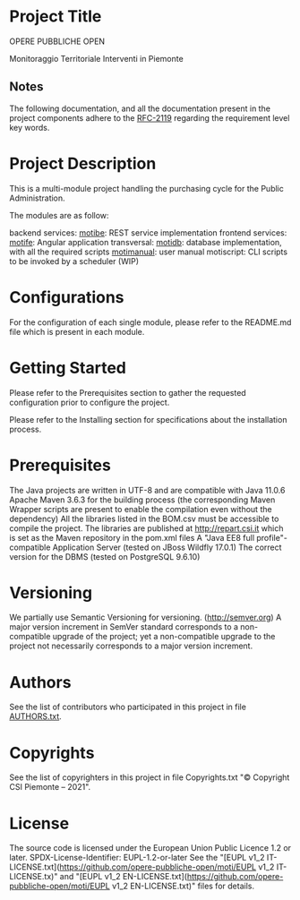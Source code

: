 # Project Title
OPERE PUBBLICHE OPEN

Monitoraggio Territoriale Interventi in Piemonte

## Notes
The following documentation, and all the documentation present in the project components adhere to the [RFC-2119](https://tools.ietf.org/html/rfc2119) regarding the requirement level key words.

# Project Description
This is a multi-module project handling the purchasing cycle for the Public Administration.

The modules are as follow:

backend services:
[motibe](https://github.com/opere-pubbliche-open/moti-motibe): REST service implementation
frontend services:
[motife](https://github.com/opere-pubbliche-open/moti-motife): Angular application
transversal:
[motidb](https://github.com/opere-pubbliche-open/moti-motidb): database implementation, with all the required scripts
[motimanual](https://github.com/opere-pubbliche-open/moti-motimanual): user manual
motiscript: CLI scripts to be invoked by a scheduler (WIP)
# Configurations
For the configuration of each single module, please refer to the README.md file which is present in each module.

# Getting Started
Please refer to the Prerequisites section to gather the requested configuration prior to configure the project.

Please refer to the Installing section for specifications about the installation process.

# Prerequisites
The Java projects are written in UTF-8 and are compatible with Java 11.0.6
Apache Maven 3.6.3 for the building process (the corresponding Maven Wrapper scripts are present to enable the compilation even without the dependency)
All the libraries listed in the BOM.csv must be accessible to compile the project. The libraries are published at http://repart.csi.it which is set as the Maven repository in the pom.xml files
A "Java EE8 full profile"-compatible Application Server (tested on JBoss Wildfly 17.0.1)
The correct version for the DBMS (tested on PostgreSQL 9.6.10)
# Versioning
We partially use Semantic Versioning for versioning. (http://semver.org)
A major version increment in SemVer standard corresponds to a non-compatible upgrade of the project; yet a non-compatible upgrade to the project not necessarily corresponds to a major version increment.

# Authors
See the list of contributors who participated in this project in file [AUTHORS.txt](https://github.com/opere-pubbliche-open/moti/AUTHORS.txt).

# Copyrights
See the list of copyrighters in this project in file Copyrights.txt
"© Copyright CSI Piemonte – 2021".

# License
The source code is licensed under the European Union Public Licence 1.2 or later.
SPDX-License-Identifier: EUPL-1.2-or-later
See the "[EUPL v1_2 IT-LICENSE.txt](https://github.com/opere-pubbliche-open/moti/EUPL v1_2 IT-LICENSE.tx)" and "[EUPL v1_2 EN-LICENSE.txt](https://github.com/opere-pubbliche-open/moti/EUPL v1_2 EN-LICENSE.txt)" files for details.